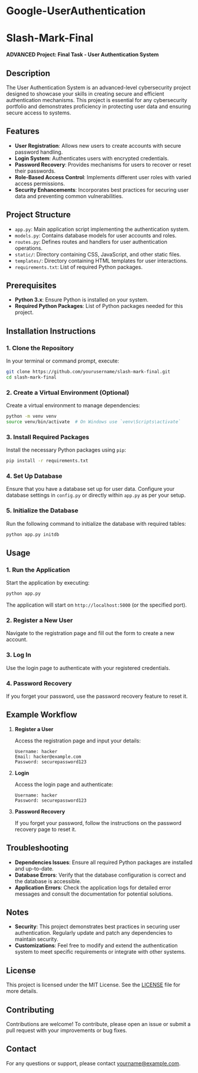 # Google-UserAuthentication

# Slash-Mark-Final

**ADVANCED Project: Final Task - User Authentication System**

## Description

The User Authentication System is an advanced-level cybersecurity project designed to showcase your skills in creating secure and efficient authentication mechanisms. This project is essential for any cybersecurity portfolio and demonstrates proficiency in protecting user data and ensuring secure access to systems.

## Features

- **User Registration**: Allows new users to create accounts with secure password handling.
- **Login System**: Authenticates users with encrypted credentials.
- **Password Recovery**: Provides mechanisms for users to recover or reset their passwords.
- **Role-Based Access Control**: Implements different user roles with varied access permissions.
- **Security Enhancements**: Incorporates best practices for securing user data and preventing common vulnerabilities.

## Project Structure

- `app.py`: Main application script implementing the authentication system.
- `models.py`: Contains database models for user accounts and roles.
- `routes.py`: Defines routes and handlers for user authentication operations.
- `static/`: Directory containing CSS, JavaScript, and other static files.
- `templates/`: Directory containing HTML templates for user interactions.
- `requirements.txt`: List of required Python packages.

## Prerequisites

- **Python 3.x**: Ensure Python is installed on your system.
- **Required Python Packages**: List of Python packages needed for this project.

## Installation Instructions

### 1. Clone the Repository

In your terminal or command prompt, execute:

```bash
git clone https://github.com/yourusername/slash-mark-final.git
cd slash-mark-final
```

### 2. Create a Virtual Environment (Optional)

Create a virtual environment to manage dependencies:

```bash
python -m venv venv
source venv/bin/activate  # On Windows use `venv\Scripts\activate`
```

### 3. Install Required Packages

Install the necessary Python packages using `pip`:

```bash
pip install -r requirements.txt
```

### 4. Set Up Database

Ensure that you have a database set up for user data. Configure your database settings in `config.py` or directly within `app.py` as per your setup.

### 5. Initialize the Database

Run the following command to initialize the database with required tables:

```bash
python app.py initdb
```

## Usage

### 1. Run the Application

Start the application by executing:

```bash
python app.py
```

The application will start on `http://localhost:5000` (or the specified port).

### 2. Register a New User

Navigate to the registration page and fill out the form to create a new account.

### 3. Log In

Use the login page to authenticate with your registered credentials.

### 4. Password Recovery

If you forget your password, use the password recovery feature to reset it.

## Example Workflow

1. **Register a User**

   Access the registration page and input your details:
   
   ```plaintext
   Username: hacker
   Email: hacker@example.com
   Password: securepassword123
   ```

2. **Login**

   Access the login page and authenticate:
   
   ```plaintext
   Username: hacker
   Password: securepassword123
   ```

3. **Password Recovery**

   If you forget your password, follow the instructions on the password recovery page to reset it.

## Troubleshooting

- **Dependencies Issues**: Ensure all required Python packages are installed and up-to-date.
- **Database Errors**: Verify that the database configuration is correct and the database is accessible.
- **Application Errors**: Check the application logs for detailed error messages and consult the documentation for potential solutions.

## Notes

- **Security**: This project demonstrates best practices in securing user authentication. Regularly update and patch any dependencies to maintain security.
- **Customizations**: Feel free to modify and extend the authentication system to meet specific requirements or integrate with other systems.

## License

This project is licensed under the MIT License. See the [LICENSE](LICENSE) file for more details.

## Contributing

Contributions are welcome! To contribute, please open an issue or submit a pull request with your improvements or bug fixes.

## Contact

For any questions or support, please contact [yourname@example.com](mailto:yourname@example.com).
